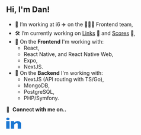 ## Hi, I'm Dan!

- 💼 I’m working at i6  ✈️ on the 👨🏻‍🎨 Frontend team,
- 🛠 I’m currently working on [Links](https://github.com/danieljameschadwick/links) 🔗 and [Scores](https://github.com/danieljameschadwick/scores) 🏈,
- 🎨 On the **Frontend** I'm working with:
    - React,
    - React Native, and React Native Web,
    - Expo,
    - NextJS.
- 🔨 On the **Backend** I'm working with:
    - NextJS (API routing with TS/Go),
    - MongoDB,
    - PostgreSQL,
    - PHP/Symfony.

🔗 &nbsp;**Connect with me on..**
<p align="left">
    <a href="https://linkedin.com/in/danieljchadwick" target="blank">
        <img align="center" src="images/linked-in-alt.svg" alt="gautamkrishnar" height="30" width="40" />
    </a>
</p>
